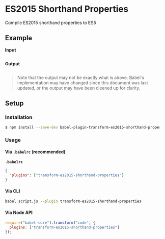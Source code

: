 # ES2015 Shorthand Properties

Compile ES2015 shorthand properties to ES5

## Example

**Input**

```js
```

**Output**

```js
```

> Note that the output may not be exactly what is above. Babel's implementation
> may have changed since this document was last updated, or the output may have
> been cleaned up for clarity.

## Setup

### Installation

```sh
$ npm install --save-dev babel-plugin-transform-es2015-shorthand-properties
```

### Usage

#### Via `.babelrc` (recommended)

**`.babelrc`**

```json
{
  "plugins": ["transform-es2015-shorthand-properties"]
}
```

#### Via CLI

```sh
babel script.js --plugin transform-es2015-shorthand-properties
```

#### Via Node API

```js
require("babel-core").transform("code", {
  plugins: ["transform-es2015-shorthand-properties"]
});
```
